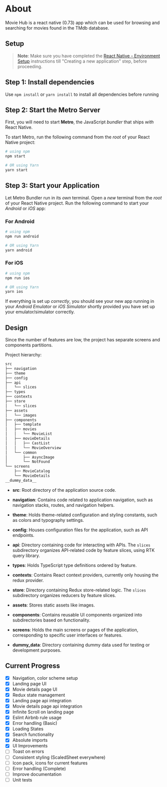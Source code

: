 # About
Movie Hub is a react native (0.73) app which can be used for browsing and searching for movies found in the TMdb database.

## Setup

>**Note**: Make sure you have completed the [React Native - Environment Setup](https://reactnative.dev/docs/environment-setup) instructions till "Creating a new application" step, before proceeding.

## Step 1: Install dependencies

Use `npm install` or `yarn install` to install all dependencies before running

## Step 2: Start the Metro Server

First, you will need to start **Metro**, the JavaScript _bundler_ that ships _with_ React Native.

To start Metro, run the following command from the _root_ of your React Native project:

```bash
# using npm
npm start

# OR using Yarn
yarn start
```

## Step 3: Start your Application

Let Metro Bundler run in its _own_ terminal. Open a _new_ terminal from the _root_ of your React Native project. Run the following command to start your _Android_ or _iOS_ app:

### For Android

```bash
# using npm
npm run android

# OR using Yarn
yarn android
```

### For iOS

```bash
# using npm
npm run ios

# OR using Yarn
yarn ios
```

If everything is set up _correctly_, you should see your new app running in your _Android Emulator_ or _iOS Simulator_ shortly provided you have set up your emulator/simulator correctly.

## Design

Since the number of features are low, the project has separate screens and components partitions.

Project hierarchy:
```bash
src
├── navigation
├── theme
├── config
├── api
│   └── slices
├── types
├── contexts
├── store
│   └── slices
├── assets
│   └── images
├── components
│   ├── template
│   ├── movies
│   │   └── MovieList
│   ├── movieDetails
│   │   ├── CastList
│   │   └── MovieOverview
│   └── common
│       ├── AsyncImage
│       └── NotFound
└── screens
    ├── MovieCatalog
    └── MovieDetails
__dummy_data__
```
- **src**: Root directory of the application source code.

- **navigation**: Contains code related to application navigation, such as navigation stacks, routes, and navigation helpers.

- **theme**: Holds theme-related configuration and styling constants, such as colors and typography settings.

- **config**: Houses configuration files for the application, such as API endpoints.

- **api**: Directory containing code for interacting with APIs. The `slices` subdirectory organizes API-related code by feature slices, using RTK query library.

- **types**: Holds TypeScript type definitions ordered by feature.

- **contexts**: Contains React context providers, currently only housing the redux provider.

- **store**: Directory containing Redux store-related logic. The `slices` subdirectory organizes reducers by feature slices.

- **assets**: Stores static assets like images.

- **components**: Contains reusable UI components organized into subdirectories based on functionality.

- **screens**: Holds the main screens or pages of the application, corresponding to specific user interfaces or features.

- **__dummy_data__**: Directory containing dummy data used for testing or development purposes.



## Current Progress
- [x] Navigation, color scheme setup
- [x] Landing page UI
- [x] Movie details page UI
- [x] Redux state management
- [x] Landing page api integration
- [x] Movie details page api integration
- [x] Infinite Scroll on landing page
- [x] Eslint Airbnb rule usage
- [x] Error handling (Basic)
- [x] Loading States
- [x] Search functionality
- [x] Absolute imports
- [x] UI Improvements
- [ ] Toast on errors
- [ ] Consistent styling (ScaledSheet everywhere)
- [ ] Icon pack, icons for current features
- [ ] Error handling (Complete)
- [ ] Improve documentation
- [ ] Unit tests